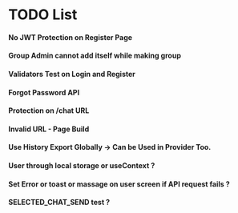 # TODO List

#### No JWT Protection on Register Page
#### Group Admin cannot add itself while making group
#### Validators Test on Login and Register
#### Forgot Password API
#### Protection on /chat URL 
#### Invalid URL - Page Build
#### Use History Export Globally -> Can be Used in Provider Too.
#### User through local storage or useContext ?
#### Set Error or toast or massage on user screen if API request fails ?
#### SELECTED_CHAT_SEND test ?
